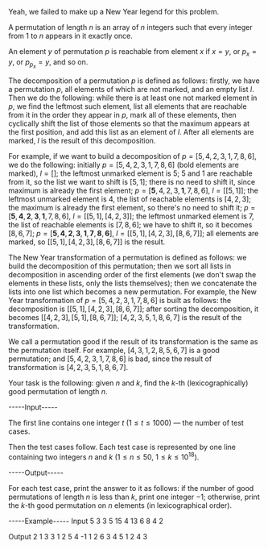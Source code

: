 Yeah, we failed to make up a New Year legend for this problem.

A permutation of length $n$ is an array of $n$ integers such that every integer from $1$ to $n$ appears in it exactly once. 

An element $y$ of permutation $p$ is reachable from element $x$ if $x = y$, or $p_x = y$, or $p_{p_x} = y$, and so on. 

The decomposition of a permutation $p$ is defined as follows: firstly, we have a permutation $p$, all elements of which are not marked, and an empty list $l$. Then we do the following: while there is at least one not marked element in $p$, we find the leftmost such element, list all elements that are reachable from it in the order they appear in $p$, mark all of these elements, then cyclically shift the list of those elements so that the maximum appears at the first position, and add this list as an element of $l$. After all elements are marked, $l$ is the result of this decomposition.

For example, if we want to build a decomposition of $p = [5, 4, 2, 3, 1, 7, 8, 6]$, we do the following:  initially $p = [5, 4, 2, 3, 1, 7, 8, 6]$ (bold elements are marked), $l = []$;  the leftmost unmarked element is $5$; $5$ and $1$ are reachable from it, so the list we want to shift is $[5, 1]$; there is no need to shift it, since maximum is already the first element;  $p = [\textbf{5}, 4, 2, 3, \textbf{1}, 7, 8, 6]$, $l = [[5, 1]]$;  the leftmost unmarked element is $4$, the list of reachable elements is $[4, 2, 3]$; the maximum is already the first element, so there's no need to shift it;  $p = [\textbf{5}, \textbf{4}, \textbf{2}, \textbf{3}, \textbf{1}, 7, 8, 6]$, $l = [[5, 1], [4, 2, 3]]$;  the leftmost unmarked element is $7$, the list of reachable elements is $[7, 8, 6]$; we have to shift it, so it becomes $[8, 6, 7]$;  $p = [\textbf{5}, \textbf{4}, \textbf{2}, \textbf{3}, \textbf{1}, \textbf{7}, \textbf{8}, \textbf{6}]$, $l = [[5, 1], [4, 2, 3], [8, 6, 7]]$;  all elements are marked, so $[[5, 1], [4, 2, 3], [8, 6, 7]]$ is the result. 

The New Year transformation of a permutation is defined as follows: we build the decomposition of this permutation; then we sort all lists in decomposition in ascending order of the first elements (we don't swap the elements in these lists, only the lists themselves); then we concatenate the lists into one list which becomes a new permutation. For example, the New Year transformation of $p = [5, 4, 2, 3, 1, 7, 8, 6]$ is built as follows:  the decomposition is $[[5, 1], [4, 2, 3], [8, 6, 7]]$;  after sorting the decomposition, it becomes $[[4, 2, 3], [5, 1], [8, 6, 7]]$;  $[4, 2, 3, 5, 1, 8, 6, 7]$ is the result of the transformation. 

We call a permutation good if the result of its transformation is the same as the permutation itself. For example, $[4, 3, 1, 2, 8, 5, 6, 7]$ is a good permutation; and $[5, 4, 2, 3, 1, 7, 8, 6]$ is bad, since the result of transformation is $[4, 2, 3, 5, 1, 8, 6, 7]$.

Your task is the following: given $n$ and $k$, find the $k$-th (lexicographically) good permutation of length $n$.


-----Input-----

The first line contains one integer $t$ ($1 \le t \le 1000$) — the number of test cases.

Then the test cases follow. Each test case is represented by one line containing two integers $n$ and $k$ ($1 \le n \le 50$, $1 \le k \le 10^{18}$).


-----Output-----

For each test case, print the answer to it as follows: if the number of good permutations of length $n$ is less than $k$, print one integer $-1$; otherwise, print the $k$-th good permutation on $n$ elements (in lexicographical order).


-----Example-----
Input
5
3 3
5 15
4 13
6 8
4 2

Output
2 1 3 
3 1 2 5 4 
-1
1 2 6 3 4 5 
1 2 4 3
